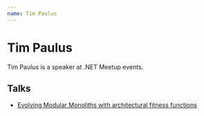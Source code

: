 ```yaml
---
name: Tim Paulus
---
```


# Tim Paulus

Tim Paulus is a speaker at .NET Meetup events.

## Talks
- [Evolving Modular Monoliths with architectural fitness functions](../_events/2025-06-05.md)
